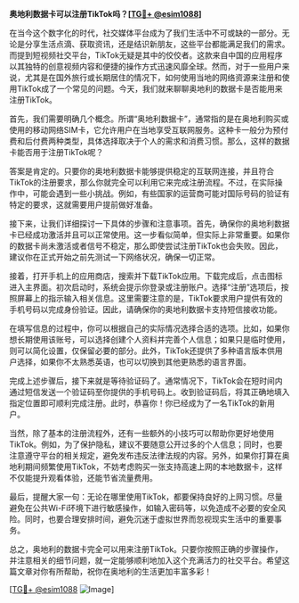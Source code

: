 **奥地利数据卡可以注册TikTok吗？[[TG💪+ @esim1088](https://t.me/s/esim1088)]**

在当今这个数字化的时代，社交媒体平台成为了我们生活中不可或缺的一部分。无论是分享生活点滴、获取资讯，还是结识新朋友，这些平台都能满足我们的需求。而提到短视频社交平台，TikTok无疑是其中的佼佼者。这款来自中国的应用程序以其独特的创意视频内容和便捷的操作方式迅速风靡全球。然而，对于一些用户来说，尤其是在国外旅行或长期居住的情况下，如何使用当地的网络资源来注册和使用TikTok成了一个常见的问题。今天，我们就来聊聊奥地利的数据卡是否能用来注册TikTok。

首先，我们需要明确几个概念。所谓“奥地利数据卡”，通常指的是在奥地利购买或使用的移动网络SIM卡，它允许用户在当地享受互联网服务。这种卡一般分为预付费和后付费两种类型，具体选择取决于个人的需求和消费习惯。那么，这样的数据卡能否用于注册TikTok呢？

答案是肯定的。只要你的奥地利数据卡能够提供稳定的互联网连接，并且符合TikTok的注册要求，那么你就完全可以利用它来完成注册流程。不过，在实际操作中，可能会遇到一些小挑战。例如，有些国家的运营商可能对国际号码的验证有特定的要求，这就需要用户提前做好准备。

接下来，让我们详细探讨一下具体的步骤和注意事项。首先，确保你的奥地利数据卡已经成功激活并且可以正常使用。这一步看似简单，但实际上非常重要。如果你的数据卡尚未激活或者信号不稳定，那么即使尝试注册TikTok也会失败。因此，建议你在正式开始之前先测试一下网络状况，确保一切正常。

接着，打开手机上的应用商店，搜索并下载TikTok应用。下载完成后，点击图标进入主界面。初次启动时，系统会提示你登录或注册账户。选择“注册”选项后，按照屏幕上的指示输入相关信息。这里需要注意的是，TikTok要求用户提供有效的手机号码以完成身份验证。因此，请确保你的奥地利数据卡支持短信接收功能。

在填写信息的过程中，你可以根据自己的实际情况选择合适的选项。比如，如果你想长期使用该账号，可以选择创建个人资料并完善个人信息；如果只是临时使用，则可以简化设置，仅保留必要的部分。此外，TikTok还提供了多种语言版本供用户选择，如果你不太熟悉英语，也可以切换到其他更熟悉的语言界面。

完成上述步骤后，接下来就是等待验证码了。通常情况下，TikTok会在短时间内通过短信发送一个验证码至你提供的手机号码上。收到验证码后，将其正确地填入指定位置即可顺利完成注册。此时，恭喜你！你已经成为了一名TikTok的新用户。

当然，除了基本的注册流程外，还有一些额外的小技巧可以帮助你更好地使用TikTok。例如，为了保护隐私，建议不要随意公开过多的个人信息；同时，也要注意遵守平台的相关规定，避免发布违反法律法规的内容。另外，如果你打算在奥地利期间频繁使用TikTok，不妨考虑购买一张支持高速上网的本地数据卡，这样不仅能提升观看体验，还能节省流量费用。

最后，提醒大家一句：无论在哪里使用TikTok，都要保持良好的上网习惯。尽量避免在公共Wi-Fi环境下进行敏感操作，如输入密码等，以免造成不必要的安全风险。同时，也要合理安排时间，避免沉迷于虚拟世界而忽视现实生活中的重要事务。

总之，奥地利的数据卡完全可以用来注册TikTok。只要你按照正确的步骤操作，并注意相关的细节问题，就一定能够顺利地加入这个充满活力的社交平台。希望这篇文章对你有所帮助，祝你在奥地利的生活更加丰富多彩！

[[TG💪+ @esim1088](https://t.me/s/esim1088) ![Image](https://i.postimg.cc/4NQfJmqS/Snipaste-2025-05-13-00-14-12.png)]